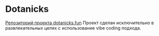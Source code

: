 # Dotanicks

[Репозиторий проекта dotanicks.fun](https://dotanicks.fun)
Проект сделан исключительно в развлекательных целях с использование vibe coding подхода.
